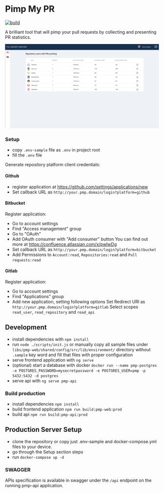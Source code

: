 # Pimp My PR

[![build](https://github.com/valueadd-poland/pimp-my-pr/workflows/PMP%20MASTER%20CI/badge.svg)](https://github.com/valueadd-poland/pimp-my-pr/actions?query=workflow%3A%22PMP+MASTER+CI%22)

A brilliant tool that will pimp your pull requests by collecting and presenting PR statistics.

![Preview](docs/img/pmp-preview.png)

### Setup

- copy `.env-sample` file as `.env` in project root
- fill the `.env` file

Generate repository platform client credentials:

#### Github

- register application at https://github.com/settings/applications/new
- Set callback URL as `http://your.pmp.domain/login?platform=github`

#### Bitbucket

Register application:

- Go to account settings
- Find "Access management" group
- Go to "OAuth"
- Add OAuth consumer with "Add consumer" button
  You can find out more at https://confluence.atlassian.com/x/pwIwDg
- Set callback URL as `http://your.pmp.domain/login?platform=bitbucket`
- Add Permissions to `Account:read`, `Repositories:read` and `Pull requests:read`

#### Gitlab

Register application:

- Go to account settings
- Find "Applications" group
- Add new application, setting following options
  Set Redirect URI as `http://your.pmp.domain/login?platform=gitlab`
  Select scopes `read_user`, `read_repository` and `read_api`

## Development

- install dependencies with `npm install`
- run `node ./scripts/init.js`
  or manually copy all sample files under `libs/pmp-web/shared/config/src/lib/environment/` directory
  without `.sample` key word and fill that files with proper configuration
- serve frontend application with `ng serve`
- (optional) start a database with docker `docker run --name pmp-postgres -e POSTGRES_PASSWORD=mysecretpassword -e POSTGRES_USER=pmp -p 5432:5432 -d postgres`
- serve api with `ng serve pmp-api`

### Build production

- install dependencies `npm install`
- build frontend application `npm run build:pmp-web:prod`
- build api `npm run build:pmp-api:prod`

## Production Server Setup

- clone the repository or copy just .env-sample and docker-compose.yml files to your device.
- go through the Setup section steps
- run `docker-compose up -d`

### SWAGGER

APIs specification is available in swagger under the `/api` endpoint on the running pmp-api application.
